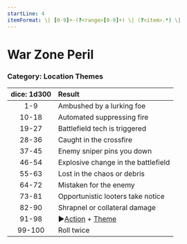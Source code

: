```yaml
---
startLine: 4
itemFormat: \| [0-9]+-(?<range>[0-9]+) \| (?<item>.*) \|
---
```

# War Zone Peril
### Category: Location Themes

| dice: 1d300 | Result |
|:----:|:-------|
| 1-9 | Ambushed by a lurking foe |
| 10-18 | Automated suppressing fire |
| 19-27 | Battlefield tech is triggered |
| 28-36 | Caught in the crossfire |
| 37-45 | Enemy sniper pins you down |
| 46-54 | Explosive change in the battlefield |
| 55-63 | Lost in the chaos or debris |
| 64-72 | Mistaken for the enemy |
| 73-81 | Opportunistic looters take notice |
| 82-90 | Shrapnel or collateral damage |
| 91-98 | ▶[Action](Core_Action.md) + [Theme](Core_Theme.md) |
| 99-100 | Roll twice |